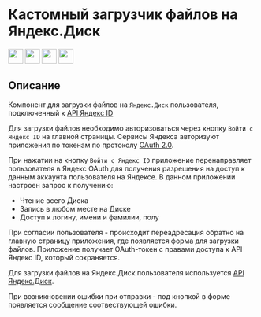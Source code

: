 # Кастомный загрузчик файлов на Яндекс.Диск

<img src="https://cdn.jsdelivr.net/gh/devicons/devicon/icons/nextjs/nextjs-original.svg" width='30'/> <img src="https://cdn.jsdelivr.net/gh/devicons/devicon/icons/react/react-original-wordmark.svg" width='30'/> <img src="https://cdn.jsdelivr.net/gh/devicons/devicon/icons/typescript/typescript-original.svg"  width='30'/> <img src="https://cdn.jsdelivr.net/gh/devicons/devicon/icons/sass/sass-original.svg" width='30'/>

## Описание

Компонент для загрузки файлов на `Яндекс.Диск` пользователя, подключенный к [API Яндекс ID](https://yandex.ru/dev/id/doc/ru/how-to)

Для загрузки файлов необходимо авторизоваться через кнопку `Войти с Яндекс ID` на главной страницы. Сервисы Яндекса авторизуют приложения по токенам по протоколу [OAuth 2.0](https://datatracker.ietf.org/doc/html/rfc6749#section-4.4). 

При нажатии на кнопку `Войти с Яндекс ID` приложение перенаправляет пользователя в Яндекс OAuth для получения разрешения на доступ к данным аккаунта пользователя на Яндексе. В данном приложении настроен запрос к получению:
  - Чтение всего Диска
  - Запись в любом месте на Диске
  - Доступ к логину, имени и фамилии, полу

При согласии пользователя - происходит переадресация обратно на главную страницу приложения, где появляется форма для загрузки файлов. Приложение получает OAuth-токен с правами доступа к API Яндекс ID, который сохраняется.

Для загрузки файлов на Яндекс.Диск пользователя используется [API Яндекс.Диск](https://yandex.ru/dev/disk/).

При возникновении ошибки при отправки - под кнопкой в форме появляется сообщение соотвествующей ошибки.



